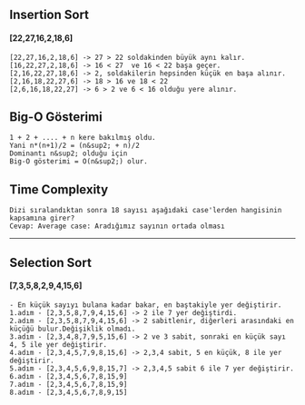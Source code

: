 
## Insertion Sort

#### [22,27,16,2,18,6]

    [22,27,16,2,18,6] -> 27 > 22 soldakinden büyük aynı kalır.
    [16,22,27,2,18,6] -> 16 < 27  ve 16 < 22 başa geçer.
    [2,16,22,27,18,6] -> 2, soldakilerin hepsinden küçük en başa alınır.
    [2,16,18,22,27,6] -> 18 > 16 ve 18 < 22
    [2,6,16,18,22,27] -> 6 > 2 ve 6 < 16 olduğu yere alınır.

## Big-O Gösterimi
    1 + 2 + .... + n kere bakılmış oldu.
    Yani n*(n+1)/2 = (n&sup2; + n)/2
    Dominantı n&sup2; olduğu için 
    Big-O gösterimi = O(n&sup2;) olur.

## Time Complexity 
    Dizi sıralandıktan sonra 18 sayısı aşağıdaki case'lerden hangisinin kapsamına girer?
    Cevap: Average case: Aradığımız sayının ortada olması

---

## Selection Sort
  
#### [7,3,5,8,2,9,4,15,6]

    - En küçük sayıyı bulana kadar bakar, en baştakiyle yer değiştirir.
    1.adım - [2,3,5,8,7,9,4,15,6] -> 2 ile 7 yer değiştirdi.
    2.adım - [2,3,5,8,7,9,4,15,6] -> 2 sabitlenir, diğerleri arasındaki en küçüğü bulur.Değişiklik olmadı.
    3.adım - [2,3,4,8,7,9,5,15,6] -> 2 ve 3 sabit, sonraki en küçük sayı 4, 5 ile yer değiştirir.
    4.adım - [2,3,4,5,7,9,8,15,6] -> 2,3,4 sabit, 5 en küçük, 8 ile yer değiştirir.
    5.adım - [2,3,4,5,6,9,8,15,7] -> 2,3,4,5 sabit 6 ile 7 yer değiştirir.
    6.adım - [2,3,4,5,6,7,8,15,9] 
    7.adım - [2,3,4,5,6,7,8,15,9]
    8.adım - [2,3,4,5,6,7,8,9,15]

    
</body>
</html>